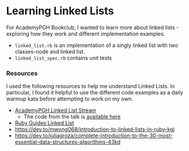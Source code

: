 # Learning Linked Lists

For AcademyPGH Bookclub, I wanted to learn more about linked lists - exploring how they work and different implementation examples.

* `linked_list.rb` is an implementation of a singly linked list with two classes-node and linked list.
* `linked_list_spec.rb` contains unit tests

### Resources
I used the following resources to help me understand Linked Lists. In particular, I found it helpful to use the different code examples as a daily warmup kata before attempting to work on my own.

* [AcademyPGH Linked List Stream](https://www.twitch.tv/videos/899743456?filter=all&sort=time)
    * The code from the talk is [available here](https://github.com/jeanlange/linked-list-demo)
* [Ruby Guides Linked List](https://www.rubyguides.com/2017/08/ruby-linked-list/)
* https://dev.to/mwong068/introduction-to-linked-lists-in-ruby-kgi
* https://dev.to/iuliagroza/complete-introduction-to-the-30-most-essential-data-structures-algorithms-43kd

